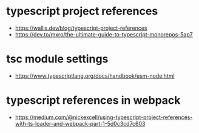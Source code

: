 
# typescript project references

- https://wallis.dev/blog/typescript-project-references
- https://dev.to/mxro/the-ultimate-guide-to-typescript-monorepos-5ap7

# tsc module settings

- https://www.typescriptlang.org/docs/handbook/esm-node.html

# typescript references in webpack

- https://medium.com/@nickexcell/using-typescript-project-references-with-ts-loader-and-webpack-part-1-5d0c3cd7c603
